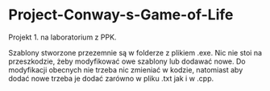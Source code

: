# Project-Conway-s-Game-of-Life
Projekt 1. na laboratorium z PPK.

Szablony stworzone przezemnie są w folderze z plikiem .exe.
Nic nie stoi na przeszkodzie, żeby modyfikować owe szablony lub dodawać nowe. Do modyfikacji obecnych nie trzeba nic zmieniać w kodzie, natomiast aby dodać nowe trzeba je dodać zarówno w pliku .txt jak i w .cpp.
